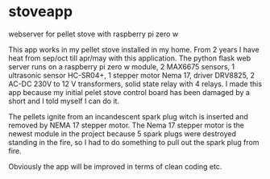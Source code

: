 # stoveapp
webserver for pellet stove with raspberry pi zero w

This app works in my pellet stove installed in my home. From 2 years I have heat from sep/oct till apr/may with this application.
The python flask web server runs on a raspberry pi zero w module, 2 MAX6675 sensors, 1 ultrasonic sensor HC-SR04+, 1 stepper motor Nema 17, driver DRV8825,
2 AC-DC 230V to 12 V transformers, solid state relay with 4 relays.
I made this app because my initial pelet stove control board has been damaged by a short and I told myself I can do it.

The pellets ignite from an incandescent spark plug witch is inserted and removed by NEMA 17 stepper motor.
The Nema 17 stepper motor is the newest module in the project because 5 spark plugs were destroyed standing in the fire, so I had to do something to pull out the spark plug
from fire.

Obviously the app will be improved in terms of clean coding etc.
